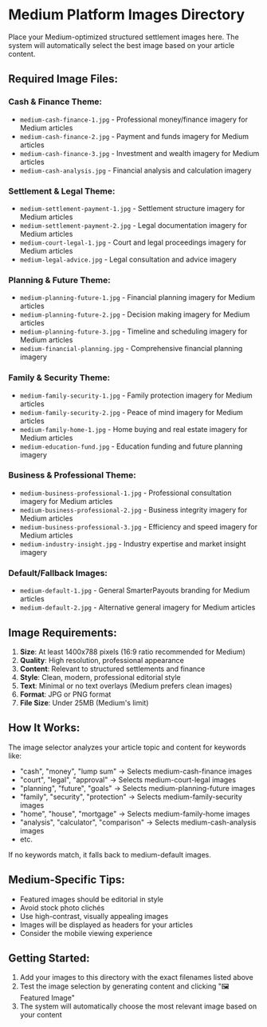 # Medium Platform Images Directory

Place your Medium-optimized structured settlement images here. The system will automatically select the best image based on your article content.

## Required Image Files:

### Cash & Finance Theme:
- `medium-cash-finance-1.jpg` - Professional money/finance imagery for Medium articles
- `medium-cash-finance-2.jpg` - Payment and funds imagery for Medium articles
- `medium-cash-finance-3.jpg` - Investment and wealth imagery for Medium articles
- `medium-cash-analysis.jpg` - Financial analysis and calculation imagery

### Settlement & Legal Theme:
- `medium-settlement-payment-1.jpg` - Settlement structure imagery for Medium articles
- `medium-settlement-payment-2.jpg` - Legal documentation imagery for Medium articles
- `medium-court-legal-1.jpg` - Court and legal proceedings imagery for Medium articles
- `medium-legal-advice.jpg` - Legal consultation and advice imagery

### Planning & Future Theme:
- `medium-planning-future-1.jpg` - Financial planning imagery for Medium articles
- `medium-planning-future-2.jpg` - Decision making imagery for Medium articles
- `medium-planning-future-3.jpg` - Timeline and scheduling imagery for Medium articles
- `medium-financial-planning.jpg` - Comprehensive financial planning imagery

### Family & Security Theme:
- `medium-family-security-1.jpg` - Family protection imagery for Medium articles
- `medium-family-security-2.jpg` - Peace of mind imagery for Medium articles
- `medium-family-home-1.jpg` - Home buying and real estate imagery for Medium articles
- `medium-education-fund.jpg` - Education funding and future planning imagery

### Business & Professional Theme:
- `medium-business-professional-1.jpg` - Professional consultation imagery for Medium articles
- `medium-business-professional-2.jpg` - Business integrity imagery for Medium articles
- `medium-business-professional-3.jpg` - Efficiency and speed imagery for Medium articles
- `medium-industry-insight.jpg` - Industry expertise and market insight imagery

### Default/Fallback Images:
- `medium-default-1.jpg` - General SmarterPayouts branding for Medium articles
- `medium-default-2.jpg` - Alternative general imagery for Medium articles

## Image Requirements:

1. **Size**: At least 1400x788 pixels (16:9 ratio recommended for Medium)
2. **Quality**: High resolution, professional appearance
3. **Content**: Relevant to structured settlements and finance
4. **Style**: Clean, modern, professional editorial style
5. **Text**: Minimal or no text overlays (Medium prefers clean images)
6. **Format**: JPG or PNG format
7. **File Size**: Under 25MB (Medium's limit)

## How It Works:

The image selector analyzes your article topic and content for keywords like:
- "cash", "money", "lump sum" → Selects medium-cash-finance images
- "court", "legal", "approval" → Selects medium-court-legal images  
- "planning", "future", "goals" → Selects medium-planning-future images
- "family", "security", "protection" → Selects medium-family-security images
- "home", "house", "mortgage" → Selects medium-family-home images
- "analysis", "calculator", "comparison" → Selects medium-cash-analysis images
- etc.

If no keywords match, it falls back to medium-default images.

## Medium-Specific Tips:

- Featured images should be editorial in style
- Avoid stock photo clichés
- Use high-contrast, visually appealing images
- Images will be displayed as headers for your articles
- Consider the mobile viewing experience

## Getting Started:

1. Add your images to this directory with the exact filenames listed above
2. Test the image selection by generating content and clicking "🖼️ Featured Image"
3. The system will automatically choose the most relevant image based on your content

